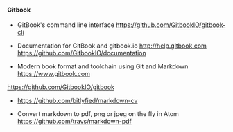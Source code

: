 

#### Gitbook

* GitBook's command line interface
https://github.com/GitbookIO/gitbook-cli

* Documentation for GitBook and gitbook.io
http://help.gitbook.com
https://github.com/GitbookIO/documentation

* Modern book format and toolchain using Git and Markdown
https://www.gitbook.com

https://github.com/GitbookIO/gitbook

* https://github.com/bitlyfied/markdown-cv

* Convert markdown to pdf, png or jpeg on the fly in Atom
https://github.com/travs/markdown-pdf
